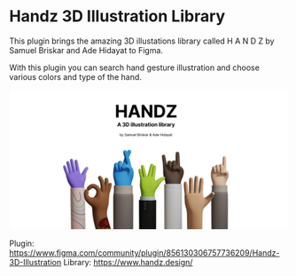 # Handz 3D Illustration Library

This plugin brings the amazing 3D illustations library called H A N D Z by Samuel Briskar and Ade Hidayat to Figma.

With this plugin you can search hand gesture illustration and choose various colors and type of the hand.

![promo](promohandz.png)

Plugin: https://www.figma.com/community/plugin/856130306757736209/Handz-3D-Illustration
Library: https://www.handz.design/
